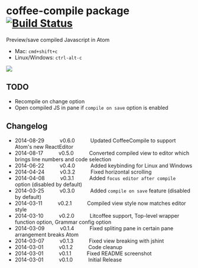 # coffee-compile package [![Build Status](https://travis-ci.org/adrianlee44/atom-coffee-compile.svg?branch=master)](https://travis-ci.org/adrianlee44/atom-coffee-compile)

Preview/save compiled Javascript in Atom
- Mac: `cmd+shift+c`
- Linux/Windows: `ctrl-alt-c`

![](https://raw.github.com/adrianlee44/atom-coffee-compile/master/screenshot.png)

## TODO
- Recompile on change option
- Open compiled JS in pane if `compile on save` option is enabled

## Changelog
- 2014-08-29   v0.6.0   Updated CoffeeCompile to support Atom's new ReactEditor
- 2014-08-17   v0.5.0   Converted compiled view to editor which brings line numbers and code selection
- 2014-06-22   v0.4.0   Added keybinding for Linux and Windows
- 2014-04-24   v0.3.2   Fixed horizontal scrolling
- 2014-04-08   v0.3.1   Added `focus editor after compile` option (disabled by default)
- 2014-03-25   v0.3.0   Added `compile on save` feature (disabled by default)
- 2014-03-11   v0.2.1   Compiled view style now matches editor style
- 2014-03-10   v0.2.0   Litcoffee support, Top-level wrapper function option, Grammar config option
- 2014-03-09   v0.1.4   Fixed spliting pane in certain pane arrangement breaks Atom
- 2014-03-07   v0.1.3   Fixed view breaking with jshint
- 2014-03-01   v0.1.2   Code cleanup
- 2014-03-01   v0.1.1   Fixed README screenshot
- 2014-03-01   v0.1.0   Initial Release
